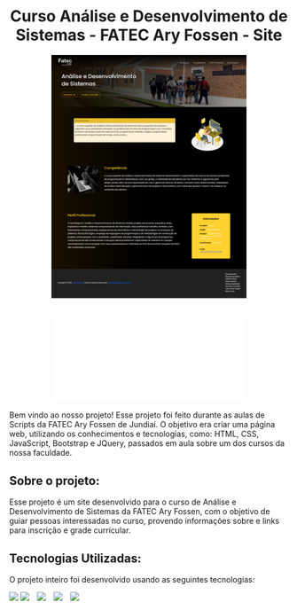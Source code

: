 <h1 align="center">Curso Análise e Desenvolvimento de Sistemas - FATEC Ary Fossen - Site</h1>

<p align="center">
    <img src="./images/page-fullscreen.png" width="70%">
</p>

<p align="center">
    <a href="https://ricardokanashiro.github.io/Fatec-ADS-Landing-Page/" target="_blank">
        <img width="350px" src="./images/github-pages.svg" />
    </a>
</p>

Bem vindo ao nosso projeto! Esse projeto foi feito durante as aulas de Scripts da FATEC Ary Fossen de Jundiaí. O objetivo era criar uma página web, utilizando os conhecimentos e tecnologias, como: HTML, CSS, JavaScript, Bootstrap e JQuery, passados em aula sobre um dos cursos da nossa faculdade.

## Sobre o projeto:

<p>Esse projeto é um site desenvolvido para o curso de Análise e Desenvolvimento de Sistemas da FATEC Ary Fossen, com o objetivo de guiar pessoas interessadas no curso, provendo informações sobre e links para inscrição e grade currícular.</p>

## Tecnologias Utilizadas:

<p>O projeto inteiro foi desenvolvido usando as seguintes tecnologias: </p>

<div>
    <img 
        src="https://cdn.jsdelivr.net/gh/devicons/devicon/icons/html5/html5-original.svg" 
        height="50px" 
    >
    <img 
        src="https://cdn.jsdelivr.net/gh/devicons/devicon/icons/css3/css3-original.svg" 
        height="50px" 
    >
    <img 
        src="https://cdn.jsdelivr.net/gh/devicons/devicon/icons/javascript/javascript-original.svg" 
        height="50px"
        style="margin-left: 10px"
    >
    <img 
        src="https://cdn.jsdelivr.net/gh/devicons/devicon/icons/bootstrap/bootstrap-plain-wordmark.svg" 
        height="50px"
        style="margin-left: 10px"
    >
    <img 
        src="https://cdn.jsdelivr.net/gh/devicons/devicon/icons/jquery/jquery-original.svg" 
        height="50px"
        style="margin-left: 10px"
    >
</div>